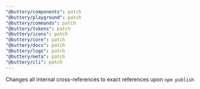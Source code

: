 ```yaml
---
"@buttery/components": patch
"@buttery/playground": patch
"@buttery/commands": patch
"@buttery/tokens": patch
"@buttery/icons": patch
"@buttery/core": patch
"@buttery/docs": patch
"@buttery/logs": patch
"@buttery/meta": patch
"@buttery/cli": patch
---
```


Changes all internal cross-references to exact references upon `npm publish`
